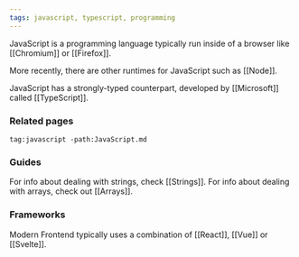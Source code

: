 ```yaml
---
tags: javascript, typescript, programming
---
```


JavaScript is a programming language typically run inside of a browser like [[Chromium]] or [[Firefox]].

More recently, there are other runtimes for JavaScript such as [[Node]].

JavaScript has a strongly-typed counterpart, developed by [[Microsoft]] called [[TypeScript]].

### Related pages

```query
tag:javascript -path:JavaScript.md
```

### Guides

For info about dealing with strings, check [[Strings]].
For info about dealing with arrays, check out [[Arrays]].

### Frameworks

Modern Frontend typically uses a combination of [[React]], [[Vue]] or [[Svelte]].